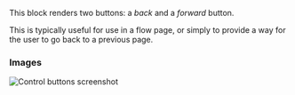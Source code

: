 This block renders two buttons: a _back_ and a _forward_ button.

This is typically useful for use in a flow page, or simply to provide a way for the user to go back
to a previous page.

### Images

![Control buttons screenshot](https://gitlab.com/appsemble/appsemble/-/raw/0.25.1/config/assets/control-buttons.png)
